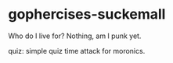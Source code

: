 # gophercises-suckemall
Who do I live for? Nothing, am I punk yet.

quiz: simple quiz time attack for moronics.
